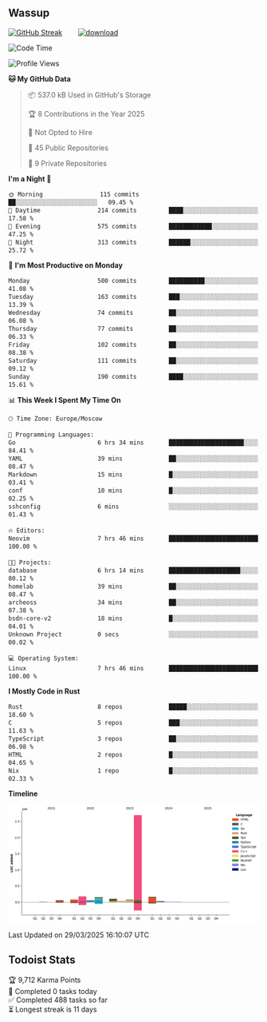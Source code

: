## Wassup

<!--
-->

[![GitHub Streak](http://github-readme-streak-stats.herokuapp.com?user=archeoss&theme=shades-of-purple&hide_border=true&date_format=j%20M%5B%20Y%5D)](https://git.io/streak-stats)&nbsp;&nbsp;&nbsp;&nbsp;&nbsp;&nbsp;&nbsp;&nbsp;[![download](https://user-images.githubusercontent.com/68448737/147796309-d8b65b1d-4dde-40d9-b03a-2b42aaa6cd43.jpeg)
](http://bmstu.ru/)

<!--START_SECTION:waka-->
![Code Time](http://img.shields.io/badge/Code%20Time-3%2C862%20hrs%2010%20mins-blue)

![Profile Views](http://img.shields.io/badge/Profile%20Views-0-blue)

**🐱 My GitHub Data** 

> 📦 537.0 kB Used in GitHub's Storage 
 > 
> 🏆 8 Contributions in the Year 2025
 > 
> 🚫 Not Opted to Hire
 > 
> 📜 45 Public Repositories 
 > 
> 🔑 9 Private Repositories 
 > 
**I'm a Night 🦉** 

```text
🌞 Morning                115 commits         ██░░░░░░░░░░░░░░░░░░░░░░░   09.45 % 
🌆 Daytime                214 commits         ████░░░░░░░░░░░░░░░░░░░░░   17.58 % 
🌃 Evening                575 commits         ████████████░░░░░░░░░░░░░   47.25 % 
🌙 Night                  313 commits         ██████░░░░░░░░░░░░░░░░░░░   25.72 % 
```
📅 **I'm Most Productive on Monday** 

```text
Monday                   500 commits         ██████████░░░░░░░░░░░░░░░   41.08 % 
Tuesday                  163 commits         ███░░░░░░░░░░░░░░░░░░░░░░   13.39 % 
Wednesday                74 commits          ██░░░░░░░░░░░░░░░░░░░░░░░   06.08 % 
Thursday                 77 commits          ██░░░░░░░░░░░░░░░░░░░░░░░   06.33 % 
Friday                   102 commits         ██░░░░░░░░░░░░░░░░░░░░░░░   08.38 % 
Saturday                 111 commits         ██░░░░░░░░░░░░░░░░░░░░░░░   09.12 % 
Sunday                   190 commits         ████░░░░░░░░░░░░░░░░░░░░░   15.61 % 
```


📊 **This Week I Spent My Time On** 

```text
🕑︎ Time Zone: Europe/Moscow

💬 Programming Languages: 
Go                       6 hrs 34 mins       █████████████████████░░░░   84.41 % 
YAML                     39 mins             ██░░░░░░░░░░░░░░░░░░░░░░░   08.47 % 
Markdown                 15 mins             █░░░░░░░░░░░░░░░░░░░░░░░░   03.41 % 
conf                     10 mins             █░░░░░░░░░░░░░░░░░░░░░░░░   02.25 % 
sshconfig                6 mins              ░░░░░░░░░░░░░░░░░░░░░░░░░   01.43 % 

🔥 Editors: 
Neovim                   7 hrs 46 mins       █████████████████████████   100.00 % 

🐱‍💻 Projects: 
database                 6 hrs 14 mins       ████████████████████░░░░░   80.12 % 
homelab                  39 mins             ██░░░░░░░░░░░░░░░░░░░░░░░   08.47 % 
archeoss                 34 mins             ██░░░░░░░░░░░░░░░░░░░░░░░   07.38 % 
bsdn-core-v2             18 mins             █░░░░░░░░░░░░░░░░░░░░░░░░   04.01 % 
Unknown Project          0 secs              ░░░░░░░░░░░░░░░░░░░░░░░░░   00.02 % 

💻 Operating System: 
Linux                    7 hrs 46 mins       █████████████████████████   100.00 % 
```

**I Mostly Code in Rust** 

```text
Rust                     8 repos             █████░░░░░░░░░░░░░░░░░░░░   18.60 % 
C                        5 repos             ███░░░░░░░░░░░░░░░░░░░░░░   11.63 % 
TypeScript               3 repos             ██░░░░░░░░░░░░░░░░░░░░░░░   06.98 % 
HTML                     2 repos             █░░░░░░░░░░░░░░░░░░░░░░░░   04.65 % 
Nix                      1 repo              █░░░░░░░░░░░░░░░░░░░░░░░░   02.33 % 
```



**Timeline**

![Lines of Code chart](https://raw.githubusercontent.com/archeoss/archeoss/master/assets/bar_graph.png)


 Last Updated on 29/03/2025 16:10:07 UTC
<!--END_SECTION:waka-->

## Todoist Stats

<!-- TODO-IST:START -->
🏆  9,712 Karma Points           
🌸  Completed 0 tasks today           
✅  Completed 488 tasks so far           
⏳  Longest streak is 11 days
<!-- TODO-IST:END -->
